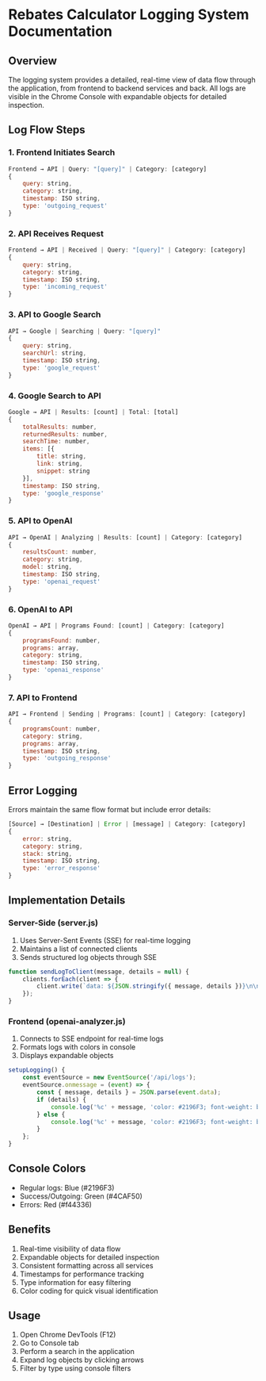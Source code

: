# Rebates Calculator Logging System Documentation

## Overview
The logging system provides a detailed, real-time view of data flow through the application, from frontend to backend services and back. All logs are visible in the Chrome Console with expandable objects for detailed inspection.

## Log Flow Steps

### 1. Frontend Initiates Search
```javascript
Frontend → API | Query: "[query]" | Category: [category]
{
    query: string,
    category: string,
    timestamp: ISO string,
    type: 'outgoing_request'
}
```

### 2. API Receives Request
```javascript
Frontend → API | Received | Query: "[query]" | Category: [category]
{
    query: string,
    category: string,
    timestamp: ISO string,
    type: 'incoming_request'
}
```

### 3. API to Google Search
```javascript
API → Google | Searching | Query: "[query]"
{
    query: string,
    searchUrl: string,
    timestamp: ISO string,
    type: 'google_request'
}
```

### 4. Google Search to API
```javascript
Google → API | Results: [count] | Total: [total]
{
    totalResults: number,
    returnedResults: number,
    searchTime: number,
    items: [{
        title: string,
        link: string,
        snippet: string
    }],
    timestamp: ISO string,
    type: 'google_response'
}
```

### 5. API to OpenAI
```javascript
API → OpenAI | Analyzing | Results: [count] | Category: [category]
{
    resultsCount: number,
    category: string,
    model: string,
    timestamp: ISO string,
    type: 'openai_request'
}
```

### 6. OpenAI to API
```javascript
OpenAI → API | Programs Found: [count] | Category: [category]
{
    programsFound: number,
    programs: array,
    category: string,
    timestamp: ISO string,
    type: 'openai_response'
}
```

### 7. API to Frontend
```javascript
API → Frontend | Sending | Programs: [count] | Category: [category]
{
    programsCount: number,
    category: string,
    programs: array,
    timestamp: ISO string,
    type: 'outgoing_response'
}
```

## Error Logging
Errors maintain the same flow format but include error details:
```javascript
[Source] → [Destination] | Error | [message] | Category: [category]
{
    error: string,
    category: string,
    stack: string,
    timestamp: ISO string,
    type: 'error_response'
}
```

## Implementation Details

### Server-Side (server.js)
1. Uses Server-Sent Events (SSE) for real-time logging
2. Maintains a list of connected clients
3. Sends structured log objects through SSE

```javascript
function sendLogToClient(message, details = null) {
    clients.forEach(client => {
        client.write(`data: ${JSON.stringify({ message, details })}\n\n`);
    });
}
```

### Frontend (openai-analyzer.js)
1. Connects to SSE endpoint for real-time logs
2. Formats logs with colors in console
3. Displays expandable objects

```javascript
setupLogging() {
    const eventSource = new EventSource('/api/logs');
    eventSource.onmessage = (event) => {
        const { message, details } = JSON.parse(event.data);
        if (details) {
            console.log('%c' + message, 'color: #2196F3; font-weight: bold', details);
        } else {
            console.log('%c' + message, 'color: #2196F3; font-weight: bold');
        }
    };
}
```

## Console Colors
- Regular logs: Blue (#2196F3)
- Success/Outgoing: Green (#4CAF50)
- Errors: Red (#f44336)

## Benefits
1. Real-time visibility of data flow
2. Expandable objects for detailed inspection
3. Consistent formatting across all services
4. Timestamps for performance tracking
5. Type information for easy filtering
6. Color coding for quick visual identification

## Usage
1. Open Chrome DevTools (F12)
2. Go to Console tab
3. Perform a search in the application
4. Expand log objects by clicking arrows
5. Filter by type using console filters
